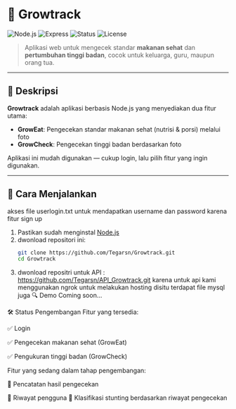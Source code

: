 # 🌱 Growtrack

![Node.js](https://img.shields.io/badge/Node.js-339933?style=for-the-badge&logo=nodedotjs&logoColor=white)
![Express](https://img.shields.io/badge/Express.js-000000?style=for-the-badge&logo=express&logoColor=white)
![Status](https://img.shields.io/badge/status-active-brightgreen?style=for-the-badge)
![License](https://img.shields.io/badge/license-MIT-blue?style=for-the-badge)

> Aplikasi web untuk mengecek standar **makanan sehat** dan **pertumbuhan tinggi badan**, cocok untuk keluarga, guru, maupun orang tua.

---

## 🎯 Deskripsi

**Growtrack** adalah aplikasi berbasis Node.js yang menyediakan dua fitur utama:
- **GrowEat**: Pengecekan standar makanan sehat (nutrisi & porsi) melalui foto
- **GrowCheck**: Pengecekan tinggi badan berdasarkan foto 

Aplikasi ini mudah digunakan — cukup login, lalu pilih fitur yang ingin digunakan.

---

## 🚀 Cara Menjalankan
akses file userlogin.txt untuk mendapatkan username dan password karena fitur sign up

1. Pastikan sudah menginstal [Node.js](https://nodejs.org/)
2. dwonload repositori ini:
   ```bash
   git clone https://github.com/Tegarsn/Growtrack.git
   cd Growtrack
3. dwonload repositri untuk API :
   https://github.com/Tegarsn/API_Growtrack.git
   karena untuk api kami menggunakan ngrok untuk melakukan hosting disitu terdapat file mysql juga
🔍 Demo
Coming soon...



🛠️ Status Pengembangan
Fitur yang tersedia:

✅ Login

✅ Pengecekan makanan sehat (GrowEat)

✅ Pengukuran tinggi badan (GrowCheck)

Fitur yang sedang dalam tahap pengembangan:

🔄 Pencatatan hasil pengecekan

🔄 Riwayat pengguna
🔄 Klasifikasi stunting berdasarkan riwayat pengecekan
